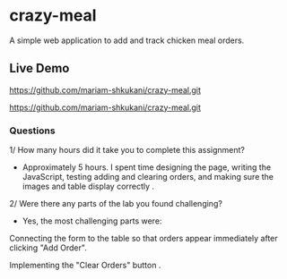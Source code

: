 # crazy-meal

A simple web application to add and track chicken meal orders.

## Live Demo
https://github.com/mariam-shkukani/crazy-meal.git

https://github.com/mariam-shkukani/crazy-meal.git

### Questions

1/ How many hours did it take you to complete this assignment?

- Approximately 5 hours. I spent time designing the page, writing the JavaScript, testing adding and clearing orders, and making sure the images and table display correctly .

2/ Were there any parts of the lab you found challenging?

- Yes, the most challenging parts were:

Connecting the form to the table so that orders appear immediately after clicking "Add Order".

Implementing the "Clear Orders" button .
